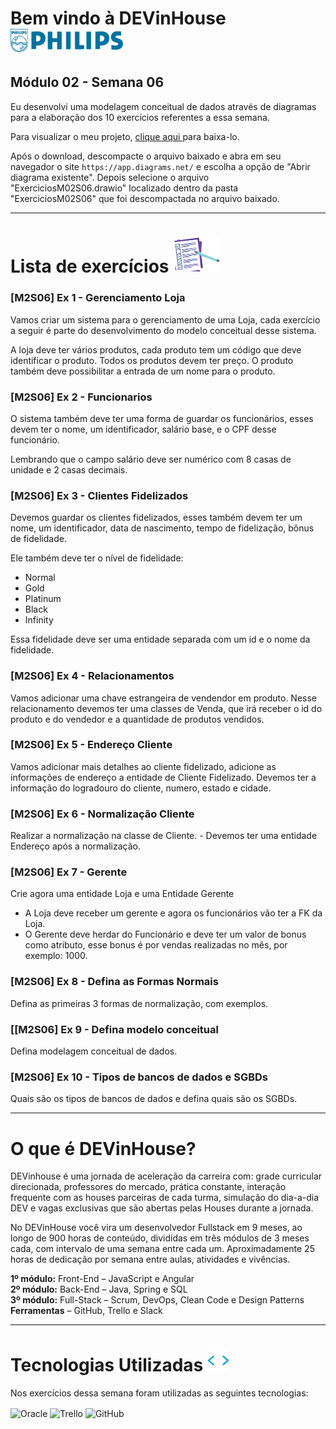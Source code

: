 # Bem vindo à DEVinHouse <img width="180px" alt="Philips" src="ExerciciosM02S06/images/logo-phil.png"/>
## Módulo 02 - Semana 06

Eu desenvolvi uma modelagem conceitual de dados através de diagramas para a elaboração dos 10 exercícios referentes a essa semana. <br>

Para visualizar o meu projeto, <a href="https://github.com/GeorgeEnriqueBravo/DEVinHouse-Modulo02-Semana06/archive/refs/heads/main.zip" target="_blank">
    clique aqui
</a>
para baixa-lo. <br>

Após o download, descompacte o arquivo baixado e abra em seu navegador o site `https://app.diagrams.net/` e escolha a opção de "Abrir diagrama existente". Depois selecione o arquivo "ExerciciosM02S06.drawio" localizado dentro da pasta "ExerciciosM02S06" que foi descompactada no arquivo baixado.
  
---

# Lista de exercícios <img width="75px" alt="Philips" src="ExerciciosM02S06/images/lista.png"/>
### [M2S06] Ex 1 - Gerenciamento Loja

Vamos criar um sistema para o gerenciamento de uma Loja, cada exercício a seguir é parte do desenvolvimento do modelo conceitual desse sistema.

A loja deve ter vários produtos, cada produto tem um código que deve identificar o produto. Todos os produtos devem ter preço. O produto também deve possibilitar a entrada de um nome para o produto.

### [M2S06] Ex 2 - Funcionarios

O sistema também deve ter uma forma de guardar os funcionários, esses devem ter o nome, um identificador, salário base, e o CPF desse funcionário.

Lembrando que o campo salário deve ser numérico com 8 casas de unidade e 2 casas decimais.

### [M2S06] Ex 3 - Clientes Fidelizados

Devemos guardar os clientes fidelizados, esses também devem ter um nome, um identificador, data de nascimento, tempo de fidelização, bônus de fidelidade.

Ele também deve ter o nível de fidelidade:

- Normal
- Gold
- Platinum
- Black
- Infinity

Essa fidelidade deve ser uma entidade separada com um id e o nome da fidelidade.

### [M2S06] Ex 4 - Relacionamentos

Vamos adicionar uma chave estrangeira de vendendor em produto. Nesse relacionamento devemos ter uma classes de Venda, que irá receber o id do produto e do vendedor e a quantidade de produtos vendidos.

### [M2S06] Ex 5 - Endereço Cliente

Vamos adicionar mais detalhes ao cliente fidelizado, adicione as informações de endereço a entidade de Cliente Fidelizado. Devemos ter a informação do logradouro do cliente, numero, estado e cidade.

### [M2S06] Ex 6 - Normalização Cliente

Realizar a normalização na classe de Cliente. - Devemos ter uma entidade Endereço após a normalização.

### [M2S06] Ex 7 - Gerente

Crie agora uma entidade Loja e uma Entidade Gerente

- A Loja deve receber um gerente e agora os funcionários vão ter a FK da Loja.
- O Gerente deve herdar do Funcionário e deve ter um valor de bonus como atributo, esse bonus é por vendas realizadas no mês, por exemplo: 1000.

### [M2S06] Ex 8 - Defina as Formas Normais

Defina as primeiras 3 formas de normalização, com exemplos.

### [[M2S06] Ex 9 - Defina modelo conceitual

Defina modelagem conceitual de dados.

### [M2S06] Ex 10 - Tipos de bancos de dados e SGBDs

Quais são os tipos de bancos de dados e defina quais são os SGBDs.

---

# O que é DEVinHouse?
DEVinhouse é uma jornada de aceleração da carreira com: grade curricular direcionada, professores do mercado, prática constante, interação frequente com as houses parceiras de cada turma, simulação do dia-a-dia DEV e vagas exclusivas que são abertas pelas Houses durante a jornada.

No DEVinHouse você vira um desenvolvedor Fullstack em 9 meses, ao longo de 900 horas de conteúdo, divididas em três módulos de 3 meses cada, com intervalo de uma semana entre cada um. Aproximadamente 25 horas de dedicação por semana entre aulas, atividades e vivências.

__1º módulo:__ Front-End – JavaScript e Angular <br/>
__2º módulo:__ Back-End – Java, Spring e SQL <br/>
__3º módulo:__ Full-Stack – Scrum, DevOps, Clean Code e Design Patterns <br/>
__Ferramentas__ – GitHub, Trello e Slack

---

# Tecnologias Utilizadas <img width="35px" alt="🌐" src="ExerciciosM02S06/images/tag.gif"/>
Nos exercícios dessa semana foram utilizadas as seguintes tecnologias:
<div style="display: inline_block">
    <img align="center" alt="Oracle" src="https://img.shields.io/badge/Oracle-F80000?style=for-the-badge&logo=oracle&logoColor=black"/>
    <img align="center" alt="Trello" src="https://img.shields.io/badge/Trello-0052CC?style=for-the-badge&logo=trello&logoColor=white"/>
    <img align="center" alt="GitHub" src="https://img.shields.io/badge/GitHub-100000?style=for-the-badge&logo=github&logoColor=white"/>
</div>
